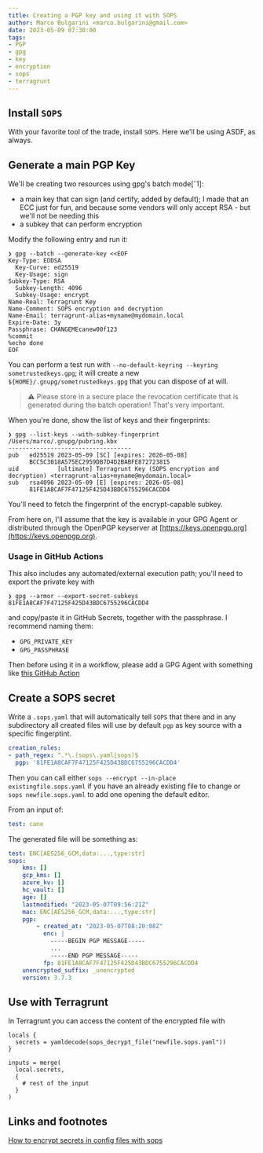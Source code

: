 ```yaml
---
title: Creating a PGP key and using it with SOPS
author: Marco Bulgarini <marco.bulgarini@gmail.com>
date: 2023-05-09 07:30:00
tags:
- PGP
- gpg
- key
- encryption
- sops
- terragrunt
---
```


## Install `SOPS`

With your favorite tool of the trade, install `SOPS`. Here we'll be using ASDF, as always.

## Generate a main PGP Key

We'll be creating two resources using gpg's batch mode[ˆ1]:

- a main key that can sign (and certify, added by default); I made that an ECC just for fun, and because some vendors will only accept RSA - but we'll not be needing this
- a subkey that can perform encryption

Modify the following entry and run it:

```shell
❯ gpg --batch --generate-key <<EOF
Key-Type: EDDSA
  Key-Curve: ed25519
  Key-Usage: sign
Subkey-Type: RSA
  Subkey-Length: 4096
  Subkey-Usage: encrypt
Name-Real: Terragrunt Key
Name-Comment: SOPS encryption and decryption
Name-Email: terragrunt-alias+myname@mydomain.local
Expire-Date: 3y
Passphrase: CHANGEMEcanew00f123
%commit
%echo done
EOF
```

You can perform a test run with `--no-default-keyring --keyring sometrustedkeys.gpg`; it will create a new `${HOME}/.gnupg/sometrustedkeys.gpg` that you can dispose of at will.

> :warning: Please store in a secure place the revocation certificate that is generated during the batch operation! That's very important.

When you're done, show the list of keys and their fingerprints:

```shell
❯ gpg --list-keys --with-subkey-fingerprint
/Users/marco/.gnupg/pubring.kbx
-----------------------------------
pub   ed25519 2023-05-09 [SC] [expires: 2026-05-08]
      BCC5C3018A575EC2959DB7D4D2BABFE872723815
uid           [ultimate] Terragrunt Key (SOPS encryption and decryption) <terragrunt-alias+myname@mydomain.local>
sub   rsa4096 2023-05-09 [E] [expires: 2026-05-08]
      81FE1A8CAF7F47125F425D43BDC6755296CACDD4
```

You'll need to fetch the fingerprint of the encrypt-capable subkey.

From here on, I'll assume that the key is available in your GPG Agent or distributed through the OpenPGP keyserver at [https://keys.openpgp.org](https://keys.openpgp.org).

### Usage in GitHub Actions

This also includes any automated/external execution path; you'll need to export the private key with

```shell
❯ gpg --armor --export-secret-subkeys 81FE1A8CAF7F47125F425D43BDC6755296CACDD4
```

and copy/paste it in GitHub Secrets, together with the passphrase. I recommend naming them:

* `GPG_PRIVATE_KEY`
* `GPG_PASSPHRASE`

Then before using it in a workflow, please add a GPG Agent with something like [this GitHub Action](https://github.com/crazy-max/ghaction-import-gpg)

## Create a SOPS secret

Write a `.sops.yaml` that will automatically tell `SOPS` that there and in any subdirectory all created files will use by default `pgp` as key source with a specific fingerptint.

```yaml
creation_rules:
- path_regex: ^.*\.(sops\.yaml|sops)$
  pgp: '81FE1A8CAF7F47125F425D43BDC6755296CACDD4'
```

Then you can call either `sops --encrypt --in-place existingfile.sops.yaml` if you have an already existing file to change or `sops newfile.sops.yaml` to add one opening the default editor.

From an input of:

```yaml
test: cane
```

The generated file will be something as:

```yaml
test: ENC[AES256_GCM,data:...,type:str]
sops:
    kms: []
    gcp_kms: []
    azure_kv: []
    hc_vault: []
    age: []
    lastmodified: "2023-05-07T09:56:21Z"
    mac: ENC[AES256_GCM,data:...,type:str]
    pgp:
        - created_at: "2023-05-07T08:20:08Z"
          enc: |
            -----BEGIN PGP MESSAGE-----
            ...
            -----END PGP MESSAGE-----
          fp: 81FE1A8CAF7F47125F425D43BDC6755296CACDD4
    unencrypted_suffix: _unencrypted
    version: 3.7.3

```

## Use with Terragrunt

In Terragrunt you can access the content of the encrypted file with

```hcl
locals {
  secrets = yamldecode(sops_decrypt_file("newfile.sops.yaml"))
}

inputs = merge(
  local.secrets,
  {
    # rest of the input
  }
)
```

## Links and footnotes

[How to encrypt secrets in config files with sops](https://poweruser.blog/how-to-encrypt-secrets-in-config-files-1dbb794f7352)

[^1]: [Unattended GPG Key Generation](https://www.gnupg.org/documentation/manuals/gnupg/Unattended-GPG-key-generation.html)
